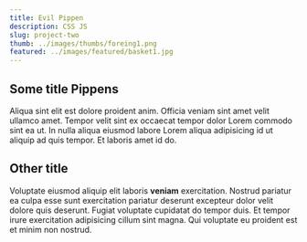 ```yaml
---
title: Evil Pippen
description: CSS JS
slug: project-two
thumb: ../images/thumbs/foreing1.png
featured: ../images/featured/basket1.jpg
---
```


## Some title Pippens

Aliqua sint elit est dolore proident anim. Officia veniam sint amet velit ullamco amet. Tempor velit sint ex occaecat tempor dolor Lorem commodo sint ea ut. In nulla aliqua eiusmod labore Lorem aliqua adipisicing id ut aliquip ad quis tempor. Et laboris amet id do.

## Other title

Voluptate eiusmod aliquip elit laboris __veniam__ exercitation. Nostrud pariatur ea culpa esse sunt exercitation pariatur deserunt excepteur dolor velit dolore quis deserunt. Fugiat voluptate cupidatat do tempor duis. Et tempor irure exercitation adipisicing cillum sint magna. Qui voluptate eu proident est et minim non nostrud.
